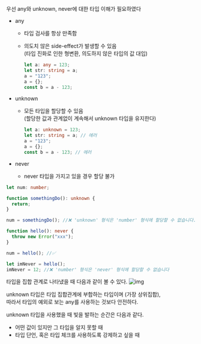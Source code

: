 우선 any와 unknown, never에 대한 타입 이해가 필요하였다

- any

  - 타입 검사를 항상 만족함
  - 의도치 않은 side-effect가 발생할 수 있음  
    (타입 진화로 인한 형변환, 의도하지 않은 타입의 값 대입)

    ```typescript
    let a: any = 123;
    let str: string = a;
    a = "123";
    a = {};
    const b = a - 123;
    ```

- unknown

  - 모든 타입을 할당할 수 있음  
     (할당한 값과 관계없이 계속해서 unknown 타입을 유지한다)

    ```typescript
    let a: unknown = 123;
    let str: string = a; // 에러
    a = "123";
    a = {};
    const b = a - 123; // 에러
    ```

- never
  - never 타입을 가지고 있을 경우 할당 불가

```typescript
let num: number;

function somethingDo(): unknown {
  return;
}

num = somethingDo(); //❌ 'unknown' 형식은 'number' 형식에 할당할 수 없습니다.

function hello(): never {
  throw new Error("xxx");
}

num = hello(); //✅

let imNever = hello();
imNever = 12; //❌ 'number' 형식은 'never' 형식에 할당할 수 없습니다
```

타입을 집합 관계로 나타냈을 때 다음과 같이 볼 수 있다.
![img](https://www.dgmunit1.com/static/0a781e445f9e1cfc78278f0222c813f0/4ad3a/type-venn-diagram.png)

unknown 타입은 타입 집합관계에 부합하는 타입이며 (가장 상위집합),  
따라서 타입의 예외로 보는 any를 사용하는 것보다 안전하다.

unknown 타입을 사용했을 때 빛을 발하는 순간은 다음과 같다.

- 어떤 값이 있지만 그 타입을 알지 못할 때
- 타입 단언, 혹은 타입 체크를 사용하도록 강제하고 싶을 때

